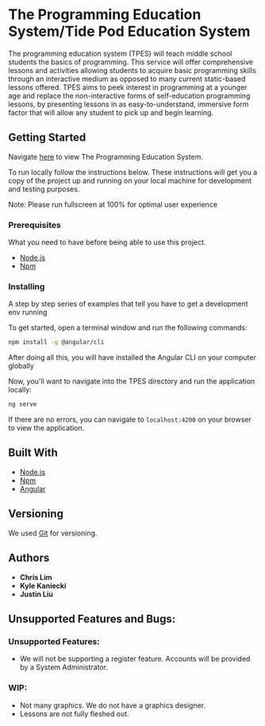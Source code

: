 # The Programming Education System/Tide Pod Education System

The programming education system (TPES) will teach middle school students the basics of programming. This service will offer comprehensive lessons and activities allowing students to acquire basic programming skills through an interactive medium as opposed to many current static-based lessons offered. TPES aims to peek interest in programming at a younger age and replace the non-interactive forms of self-education programming lessons, by presenting lessons in as easy-to-understand, immersive form factor that will allow any student to pick up and begin learning.

## Getting Started

Navigate [here](http://tide-pod-education-system.s3-website-us-east-1.amazonaws.com/) to view The Programming Education System.

To run locally follow the instructions below. These instructions will get you a copy of the project up and running on your local machine for development and testing purposes.

Note: Please run fullscreen at 100% for optimal user experience

### Prerequisites

What you need to have before being able to use this project.

* [Node.js](https://nodejs.org/en/download/)
* [Npm](https://www.npmjs.com/get-npm)

### Installing

A step by step series of examples that tell you have to get a development env running

To get started, open a terminal window and run the following commands:

```bash
npm install -g @angular/cli
```

After doing all this, you will have installed the Angular CLI on your computer globally

Now, you'll want to navigate into the TPES directory and run the application locally:

```bash
ng serve
```

If there are no errors, you can navigate to `localhost:4200` on your browser to view the application.

## Built With

* [Node.js](https://nodejs.org/en/download/)
* [Npm](https://www.npmjs.com/get-npm)
* [Angular](https://angular.io)

## Versioning

We used [Git](https://git-scm.com) for versioning. 

## Authors

* **Chris Lim**
* **Kyle Kaniecki**
* **Justin Liu**

## Unsupported Features and Bugs:
### Unsupported Features:
* We will not be supporting a register feature. Accounts will be provided by a System Administrator.

### WIP:
* Not many graphics. We do not have a graphics designer.
* Lessons are not fully fleshed out.
